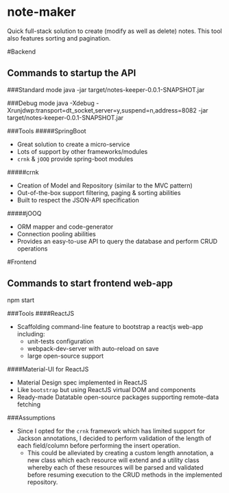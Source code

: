 # note-maker
Quick full-stack solution to create (modify as well as delete) notes.  This tool also features sorting and pagination.

#Backend

## Commands to startup the API
###Standard mode
java -jar target/notes-keeper-0.0.1-SNAPSHOT.jar

###Debug mode
java -Xdebug -Xrunjdwp:transport=dt_socket,server=y,suspend=n,address=8082 -jar target/notes-keeper-0.0.1-SNAPSHOT.jar

###Tools
#####SpringBoot
 - Great solution to create a micro-service
 - Lots of support by other frameworks/modules
 - `crnk` & `jOOQ` provide spring-boot modules

#####crnk
 - Creation of Model and Repository (similar to the MVC pattern)
 - Out-of-the-box support filtering, paging & sorting abilities
 - Built to respect the JSON-API specification

#####jOOQ
 - ORM mapper and code-generator
 - Connection pooling abilities
 - Provides an easy-to-use API to query the database and perform CRUD operations

#Frontend

## Commands to start frontend web-app
npm start

###Tools
####ReactJS
 - Scaffolding command-line feature to bootstrap a reactjs web-app including:
    - unit-tests configuration
    - webpack-dev-server with auto-reload on save
    - large open-source support

####Material-UI for ReactJS
 - Material Design spec implemented in ReactJS
 - Like `bootstrap` but using ReactJS virtual DOM and components
 - Ready-made Datatable open-source packages supporting remote-data fetching


###Assumptions
 - Since I opted for the `crnk` framework which has limited support for Jackson annotations,
   I decided to perform validation of the length of each field/column before performing the
   insert operation.
    - This could be alleviated by creating a custom length annotation, a new class which
      each resource will extend and a utility class whereby each of these resources will be
      parsed and validated before resuming execution to the CRUD methods in the implemented
      repository.
